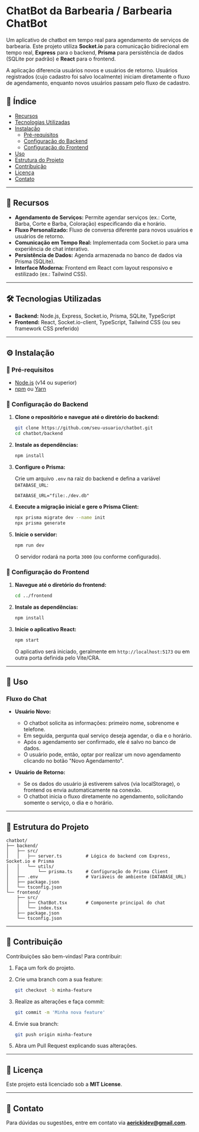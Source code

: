 # ChatBot da Barbearia / Barbearia ChatBot

Um aplicativo de chatbot em tempo real para agendamento de serviços de barbearia. Este projeto utiliza **Socket.io** para comunicação bidirecional em tempo real, **Express** para o backend, **Prisma** para persistência de dados (SQLite por padrão) e **React** para o frontend.

A aplicação diferencia usuários novos e usuários de retorno. Usuários registrados (cujo cadastro foi salvo localmente) iniciam diretamente o fluxo de agendamento, enquanto novos usuários passam pelo fluxo de cadastro.

## 📌 Índice

- [Recursos](#recursos)
- [Tecnologias Utilizadas](#tecnologias-utilizadas)
- [Instalação](#instalação)
  - [Pré-requisitos](#pré-requisitos)
  - [Configuração do Backend](#configuração-do-backend)
  - [Configuração do Frontend](#configuração-do-frontend)
- [Uso](#uso)
- [Estrutura do Projeto](#estrutura-do-projeto)
- [Contribuição](#contribuição)
- [Licença](#licença)
- [Contato](#contato)

---

## 🚀 Recursos

- **Agendamento de Serviços:** Permite agendar serviços (ex.: Corte, Barba, Corte e Barba, Coloração) especificando dia e horário.
- **Fluxo Personalizado:** Fluxo de conversa diferente para novos usuários e usuários de retorno.
- **Comunicação em Tempo Real:** Implementada com Socket.io para uma experiência de chat interativo.
- **Persistência de Dados:** Agenda armazenada no banco de dados via Prisma (SQLite).
- **Interface Moderna:** Frontend em React com layout responsivo e estilizado (ex.: Tailwind CSS).

---

## 🛠 Tecnologias Utilizadas

- **Backend:** Node.js, Express, Socket.io, Prisma, SQLite, TypeScript
- **Frontend:** React, Socket.io-client, TypeScript, Tailwind CSS (ou seu framework CSS preferido)

---

## ⚙️ Instalação

### 🔹 Pré-requisitos

- [Node.js](https://nodejs.org/) (v14 ou superior)
- [npm](https://www.npmjs.com/) ou [Yarn](https://yarnpkg.com/)

### 🔹 Configuração do Backend

1. **Clone o repositório e navegue até o diretório do backend:**

   ```bash
   git clone https://github.com/seu-usuario/chatbot.git
   cd chatbot/backend
   ```

2. **Instale as dependências:**

   ```bash
   npm install
   ```

3. **Configure o Prisma:**

   Crie um arquivo `.env` na raiz do backend e defina a variável `DATABASE_URL`:

   ```env
   DATABASE_URL="file:./dev.db"
   ```

4. **Execute a migração inicial e gere o Prisma Client:**

   ```bash
   npx prisma migrate dev --name init
   npx prisma generate
   ```

5. **Inicie o servidor:**

   ```bash
   npm run dev
   ```

   O servidor rodará na porta `3000` (ou conforme configurado).

### 🔹 Configuração do Frontend

1. **Navegue até o diretório do frontend:**

   ```bash
   cd ../frontend
   ```

2. **Instale as dependências:**

   ```bash
   npm install
   ```

3. **Inicie o aplicativo React:**

   ```bash
   npm start
   ```

   O aplicativo será iniciado, geralmente em `http://localhost:5173` ou em outra porta definida pelo Vite/CRA.

---

## 💬 Uso

### Fluxo do Chat

- **Usuário Novo:**
  - O chatbot solicita as informações: primeiro nome, sobrenome e telefone.
  - Em seguida, pergunta qual serviço deseja agendar, o dia e o horário.
  - Após o agendamento ser confirmado, ele é salvo no banco de dados.
  - O usuário pode, então, optar por realizar um novo agendamento clicando no botão "Novo Agendamento".

- **Usuário de Retorno:**
  - Se os dados do usuário já estiverem salvos (via localStorage), o frontend os envia automaticamente na conexão.
  - O chatbot inicia o fluxo diretamente no agendamento, solicitando somente o serviço, o dia e o horário.

---

## 📂 Estrutura do Projeto

```plaintext
chatbot/
├── backend/
│   ├── src/
│   │   ├── server.ts         # Lógica do backend com Express, Socket.io e Prisma
│   │   └── utils/
│   │       └── prisma.ts     # Configuração do Prisma Client
│   ├── .env                  # Variáveis de ambiente (DATABASE_URL)
│   ├── package.json
│   └── tsconfig.json
└── frontend/
    ├── src/
    │   ├── ChatBot.tsx       # Componente principal do chat
    │   └── index.tsx
    ├── package.json
    └── tsconfig.json
```

---

## 🤝 Contribuição

Contribuições são bem-vindas! Para contribuir:

1. Faça um fork do projeto.
2. Crie uma branch com a sua feature:

   ```bash
   git checkout -b minha-feature
   ```

3. Realize as alterações e faça commit:

   ```bash
   git commit -m 'Minha nova feature'
   ```

4. Envie sua branch:

   ```bash
   git push origin minha-feature
   ```

5. Abra um Pull Request explicando suas alterações.

---

## 📜 Licença

Este projeto está licenciado sob a **MIT License**.

---

## 📩 Contato

Para dúvidas ou sugestões, entre em contato via **aerickidev@gmail.com**.
